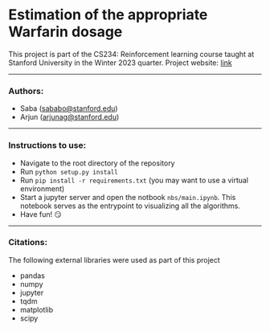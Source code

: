 # Estimation of the appropriate Warfarin dosage

This project is part of the CS234: Reinforcement learning course taught at Stanford University in the Winter 2023 quarter.
Project website: [link](https://web.stanford.edu/class/cs234/project.html)

___

### Authors:
- Saba (sababo@stanford.edu)
- Arjun (arjunag@stanford.edu)

___

### Instructions to use:
- Navigate to the root directory of the repository
- Run `python setup.py install`
- Run `pip install -r requirements.txt` (you may want to use a virtual environment)
- Start a jupyter server and open the notbook `nbs/main.ipynb`. This notebook serves as the entrypoint to visualizing all the algorithms.
- Have fun! :smirk:

___

### Citations:

The following external libraries were used as part of this project
- pandas
- numpy
- jupyter
- tqdm
- matplotlib
- scipy